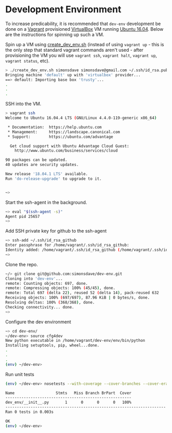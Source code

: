 # Development Environment

To increase predicability, it is recommended
that ```dev-env``` development be done on a [Vagrant](http://www.vagrantup.com/) provisioned
[VirtualBox](https://www.virtualbox.org/)
VM running [Ubuntu 16.04](http://releases.ubuntu.com/16.04/).
Below are the instructions for spinning up such a VM.

Spin up a VM using [create_dev_env.sh](create_dev_env.sh)
(instead of using ```vagrant up``` - this is the only step
that standard vagrant commands aren't used - after provisioning
the VM you will use ```vagrant ssh```, ```vagrant halt```,
```vagrant up```, ```vagrant status```, etc).

```bash
> ./create_dev_env.sh simonsdave simonsdave@gmail.com ~/.ssh/id_rsa.pub ~/.ssh/id_rsa
Bringing machine 'default' up with 'virtualbox' provider...
==> default: Importing base box 'trusty'...
.
.
.
```

SSH into the VM.

```bash
> vagrant ssh
Welcome to Ubuntu 16.04.4 LTS (GNU/Linux 4.4.0-119-generic x86_64)

 * Documentation:  https://help.ubuntu.com
 * Management:     https://landscape.canonical.com
 * Support:        https://ubuntu.com/advantage

  Get cloud support with Ubuntu Advantage Cloud Guest:
    http://www.ubuntu.com/business/services/cloud

90 packages can be updated.
40 updates are security updates.

New release '18.04.1 LTS' available.
Run 'do-release-upgrade' to upgrade to it.


~>
```

Start the ssh-agent in the background.

```bash
~> eval "$(ssh-agent -s)"
Agent pid 25657
~>
```

Add SSH private key for github to the ssh-agent

```bash
~> ssh-add ~/.ssh/id_rsa_github
Enter passphrase for /home/vagrant/.ssh/id_rsa_github:
Identity added: /home/vagrant/.ssh/id_rsa_github (/home/vagrant/.ssh/id_rsa_github)
~>
```

Clone the repo.

```bash
~/> git clone git@github.com:simonsdave/dev-env.git
Cloning into 'dev-env'...
remote: Counting objects: 697, done.
remote: Compressing objects: 100% (45/45), done.
remote: Total 697 (delta 22), reused 52 (delta 14), pack-reused 632
Receiving objects: 100% (697/697), 87.96 KiB | 0 bytes/s, done.
Resolving deltas: 100% (368/368), done.
Checking connectivity... done.
~>
```

Configure the dev environment

```bash
~> cd dev-env/
~/dev-env> source cfg4dev
New python executable in /home/vagrant/dev-env/env/bin/python
Installing setuptools, pip, wheel...done.
.
.
.
(env) ~/dev-env>
```

Run unit tests

```bash
(env) ~/dev-env> nosetests --with-coverage --cover-branches --cover-erase --cover-package dev_env

Name                  Stmts   Miss Branch BrPart  Cover
-------------------------------------------------------
dev_env/__init__.py       1      0      0      0   100%
----------------------------------------------------------------------
Ran 0 tests in 0.003s

OK
(env) ~/dev-env>
```
